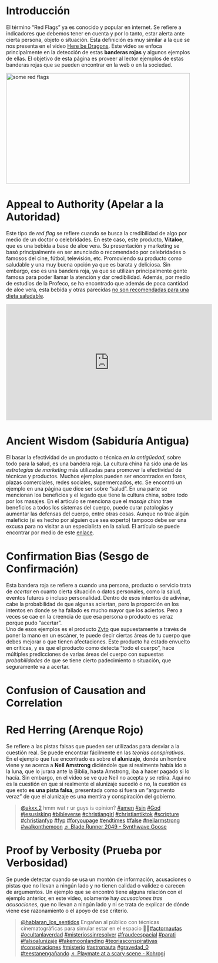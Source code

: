 # Introducción
El término “Red Flags” ya es conocido y popular en internet. Se refiere a indicadores que debemos tener en cuenta y por lo tanto, estar alerta ante cierta persona, objeto o situación.
Esta definición es muy similar a la que se nos presenta en el video [Here be Dragons](https://www.youtube.com/watch?v=752V173e31o&t=1336s). 
Este video se enfoca principalmente en la detección de estas **banderas rojas** y algunos ejemplos de ellas. El objetivo de esta página es proveer al lector ejemplos de estas banderas rojas que se pueden encontrar en la web o en la sociedad. 

<img src="https://www.apolloexecutive.com/wp-content/uploads/2020/11/Apollo-Executive-Search-13-red-flags-on-your-CV-resume.jpg" alt="some red flags" width="500" height="300">

# Appeal to Authority (Apelar a la Autoridad)
Este tipo de *red flag* se refiere cuando se busca la credibilidad de algo por medio de un doctor o celebridades. En este caso, este producto, **Vitaloe**, que es una bebida a base de aloe vera. Su presentación y marketing se basó principalmente en ser anunciado o recomendado por celebridades o famosos del cine, fútbol, televisión, etc. Promoviendo su producto como saludable y una muy buena opción ya que es barata y deliciosa. Sin embargo, eso es una bandera roja, ya que se utilizan principalmente gente famosa para poder llamar la atención y dar credibilidad. Además, por medio de estudios de la Profeco, se ha encontrado que además de poca cantidad de aloe vera, esta bebida y otras parecidas [no son recomendadas para una dieta saludable](https://youtu.be/ZGCniKeuBxQ).

<iframe width="560" height="315" src="https://www.youtube.com/embed/Qt2AN8QdZSI" title="YouTube video player" frameborder="0" allow="accelerometer; autoplay; clipboard-write; encrypted-media; gyroscope; picture-in-picture" allowfullscreen></iframe>


# Ancient Wisdom (Sabiduría Antigua)
El basar la efectividad de un producto o técnica *en la antigüedad*, sobre todo para la salud, es una bandera roja. La cultura china ha sido una de las *estrategias de marketing* más utilizadas para promover la efectividad de técnicas y productos. Muchos ejemplos pueden ser encontrados en foros, plazas comerciales, redes sociales, supermercados, etc.
Se encontró un ejemplo en una página que dice ser sobre “salud”. En una parte se mencionan los beneficios y el legado que tiene la cultura china, sobre todo por los masajes. En el artículo se menciona que el *masaje chino* trae beneficios a todos los sistemas del cuerpo, puede curar patologías y aumentar las defensas del cuerpo, entre otras cosas.
Aunque no trae algún maleficio (si es hecho por alguien que sea experto) tampoco debe ser una excusa para no visitar a un especialista en la salud.
El artículo se puede encontrar por medio de este [enlace](https://www.saludterapia.com/glosario/d/62-masajetuina.html).

# Confirmation Bias (Sesgo de Confirmación)
Esta bandera roja se refiere a cuando una persona, producto o servicio trata de *acertar* en cuanto cierta situación o datos personales, como la salud, eventos futuros o incluso personalidad. Dentro de esos intentos de adivinar, cabe la probabilidad de que algunas aciertan, pero la proporción en los intentos en donde se ha fallado es mucho mayor que los aciertos. Pero a veces se cae en la creencia de que esa persona o producto es veraz porque pudo “acertar”.  
Uno de esos ejemplos es el producto [Zyto](https://zyto.com/products/compass) que supuestamente a través de poner la mano en un escáner, te puede decir ciertas áreas de tu cuerpo que debes mejorar o que tienen afectaciones. Este producto ha estado envuelto en críticas, y es que el producto como detecta “todo el cuerpo”, hace múltiples predicciones de varias áreas del cuerpo con supuestas *probabilidades* de que se tiene cierto padecimiento o situación, que seguramente va a acertar.

# Confusion of Causation and Correlation

# Red Herring (Arenque Rojo)
Se refiere a las pistas falsas que pueden ser utilizadas para desviar a la cuestión real. Se puede encontrar fácilmente en las *teorías conspirativas*. En el ejemplo que fue encontrado es sobre el **alunizaje**, donde un hombre viene y se acerca a **Neil Amstrong** diciéndole que si realmente había ido a la luna, que lo jurara ante la Biblia, hasta Amstrong, iba a hacer pagado si lo hacía. Sin embargo, en el video se ve que Neil no acepta y se retira. Aquí no es la cuestión en que si realmente el alunizaje sucedió o no, la cuestión es que esto **es una pista falsa**, presentada como si fuera un “argumento veraz” de que el alunizaje es una mentira y conspiración del gobierno.

<blockquote class="tiktok-embed" cite="https://www.tiktok.com/@akxx.2/video/7133922766956367110" data-video-id="7133922766956367110" style="max-width: 605px;min-width: 325px;" > <section> <a target="_blank" title="@akxx.2" href="https://www.tiktok.com/@akxx.2?refer=embed">@akxx.2</a> hmm wat r ur guys is opinion? <a title="amen" target="_blank" href="https://www.tiktok.com/tag/amen?refer=embed">#amen</a> <a title="sin" target="_blank" href="https://www.tiktok.com/tag/sin?refer=embed">#sin</a> <a title="god" target="_blank" href="https://www.tiktok.com/tag/god?refer=embed">#God</a> <a title="jesusisking" target="_blank" href="https://www.tiktok.com/tag/jesusisking?refer=embed">#jesusisking</a> <a title="bibleverse" target="_blank" href="https://www.tiktok.com/tag/bibleverse?refer=embed">#bibleverse</a> <a title="christiangirl" target="_blank" href="https://www.tiktok.com/tag/christiangirl?refer=embed">#christiangirl</a> <a title="christiantiktok" target="_blank" href="https://www.tiktok.com/tag/christiantiktok?refer=embed">#christiantiktok</a> <a title="scripture" target="_blank" href="https://www.tiktok.com/tag/scripture?refer=embed">#scripture</a> <a title="christianfyp" target="_blank" href="https://www.tiktok.com/tag/christianfyp?refer=embed">#christianfyp</a> <a title="fyp" target="_blank" href="https://www.tiktok.com/tag/fyp?refer=embed">#fyp</a> <a title="foryoupage" target="_blank" href="https://www.tiktok.com/tag/foryoupage?refer=embed">#foryoupage</a> <a title="endtimes" target="_blank" href="https://www.tiktok.com/tag/endtimes?refer=embed">#endtimes</a> <a title="false" target="_blank" href="https://www.tiktok.com/tag/false?refer=embed">#false</a> <a title="neilarmstrong" target="_blank" href="https://www.tiktok.com/tag/neilarmstrong?refer=embed">#neilarmstrong</a> <a title="walkonthemoon" target="_blank" href="https://www.tiktok.com/tag/walkonthemoon?refer=embed">#walkonthemoon</a> <a target="_blank" title="♬ Blade Runner 2049 - Synthwave Goose" href="https://www.tiktok.com/music/Blade-Runner-2049-6839324086548563969?refer=embed">♬ Blade Runner 2049 - Synthwave Goose</a> </section> </blockquote> <script async src="https://www.tiktok.com/embed.js"></script>

# Proof by Verbosity (Prueba por Verbosidad)
Se puede detectar cuando se usa un montón de información, acusaciones o pistas que no llevan a ningún lado y no tienen calidad o validez o carecen de argumentos. Un ejemplo que se encontró tiene alguna relación con el ejemplo anterior, en este video, solamente hay *acusaciones tras acusaciones*, que no llevan a ningún lado y ni se trata de explicar de dónde viene ese razonamiento o el apoyo de ese criterio.  
<blockquote class="tiktok-embed" cite="https://www.tiktok.com/@hablaran_los_sentidos/video/7127090269606006021" data-video-id="7127090269606006021" style="max-width: 605px;min-width: 325px;" > <section> <a target="_blank" title="@hablaran_los_sentidos" href="https://www.tiktok.com/@hablaran_los_sentidos?refer=embed">@hablaran_los_sentidos</a> Engañan al público con técnicas cinematográficas para simular estar en el espacio 🕵️‍♂️<a title="actornautas" target="_blank" href="https://www.tiktok.com/tag/actornautas?refer=embed">#actornautas</a> <a title="ocultanlaverdad" target="_blank" href="https://www.tiktok.com/tag/ocultanlaverdad?refer=embed">#ocultanlaverdad</a> <a title="misteriossinresolver" target="_blank" href="https://www.tiktok.com/tag/misteriossinresolver?refer=embed">#misteriossinresolver</a> <a title="fraudeespacial" target="_blank" href="https://www.tiktok.com/tag/fraudeespacial?refer=embed">#fraudeespacial</a> <a title="parati" target="_blank" href="https://www.tiktok.com/tag/parati?refer=embed">#parati</a> <a title="falsoalunizaje" target="_blank" href="https://www.tiktok.com/tag/falsoalunizaje?refer=embed">#falsoalunizaje</a> <a title="fakemoonlanding" target="_blank" href="https://www.tiktok.com/tag/fakemoonlanding?refer=embed">#fakemoonlanding</a> <a title="teoriasconspirativas" target="_blank" href="https://www.tiktok.com/tag/teoriasconspirativas?refer=embed">#teoriasconspirativas</a> <a title="conspiraciones" target="_blank" href="https://www.tiktok.com/tag/conspiraciones?refer=embed">#conspiraciones</a> <a title="misterio" target="_blank" href="https://www.tiktok.com/tag/misterio?refer=embed">#misterio</a> <a title="astronauta" target="_blank" href="https://www.tiktok.com/tag/astronauta?refer=embed">#astronauta</a> <a title="gravedad_0" target="_blank" href="https://www.tiktok.com/tag/gravedad_0?refer=embed">#gravedad_0</a> <a title="teestanengañando" target="_blank" href="https://www.tiktok.com/tag/teestanenga%C3%B1ando?refer=embed">#teestanengañando</a> <a target="_blank" title="♬ Playmate at a scary scene - Kohrogi" href="https://www.tiktok.com/music/Playmate-at-a-scary-scene-6817164884929693697?refer=embed">♬ Playmate at a scary scene - Kohrogi</a> </section> </blockquote> <script async src="https://www.tiktok.com/embed.js"></script>


